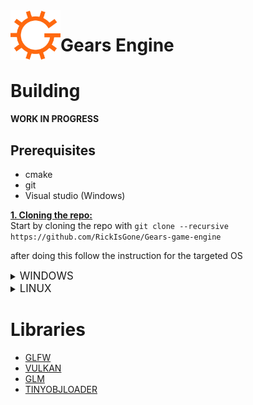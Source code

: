 <img align="left" src="media/gears-s.png" alt="Gears Logo" width="80px"/>
<h1>Gears Engine</h1>

# Building

**WORK IN PROGRESS**  

## Prerequisites

* cmake  
* git  
* Visual studio (Windows)

<ins> **1. Cloning the repo:** </ins>  
Start by cloning the repo with `git clone --recursive https://github.com/RickIsGone/Gears-game-engine`

after doing this follow the instruction for the targeted OS

<details><summary><big>WINDOWS</big></summary><p>

  <ins> **2. Downloading the required packages:** </ins>  

  To build the engine you'll need to install the Vulkan SDK, which you can download [here](https://vulkan.lunarg.com/sdk/home#windows)

  <ins> **3. Compiling the project:** </ins>  

  after you are done installing the Vulkan SDK go in the engine root and make a new directory called `build`  

  open a terminal in the directory and type `cmake..`

  after you've compiled the engine with Visual studio make sure to move the `shaders` directory in the same directory as the executable or it wont work  

  congratulation! the engine is now compiled and ready to be used

</details>

<details><summary><big>LINUX</big></summary><p>  

  <ins> **2. Downloading the required packages:** </ins>  

  To build the engine you'll first need to install the required packages, to do so you'll have to paste these lines in the terminal:  

  ```bash
  sudo apt update
  sudo apt upgrade
  sudo apt install libwayland-dev libvulkan-dev libxkbcommon-dev xorg-dev
  ```  

  after installing the packages you'll need to install glslc to compile the shaders, paste this in the terminal:

  ```bash
  sudo apt install glslc
  ```

  <ins> **3. Compiling the project:** </ins>  

  after installing cmake open the terminal and travel to the root of the engine and paste this in the terminal:

  ```bash
  mkdir build
  cd build
  cmake ..
  make
  ```

  congratulation! the engine is now compiled and ready to be used

</details><p>  

# Libraries

* [GLFW](https://github.com/glfw/glfw)
* [VULKAN](https://www.lunarg.com/vulkan-sdk/)
* [GLM](https://github.com/g-truc/glm/)
* [TINYOBJLOADER](https://github.com/tinyobjloader/tinyobjloader)
